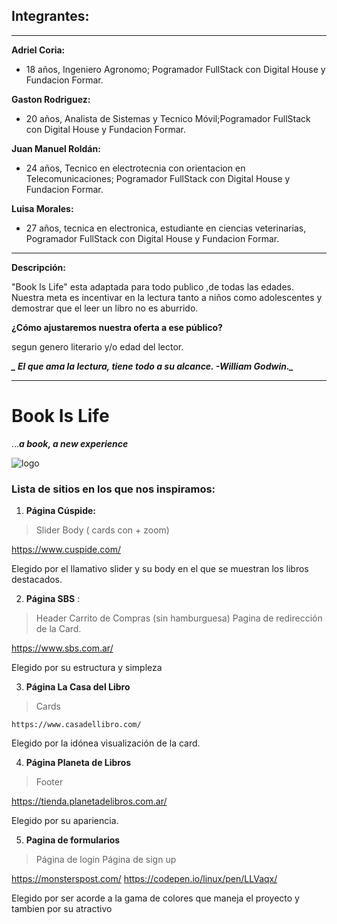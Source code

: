 ## Integrantes:
***

**Adriel Coria:**
- 18 años, Ingeniero Agronomo; Pogramador FullStack con Digital House y Fundacion Formar.

**Gaston Rodriguez:**
- 20 años, Analista de Sistemas y Tecnico Móvil;Pogramador FullStack con Digital House y Fundacion Formar.

**Juan Manuel Roldán:**
- 24 años, Tecnico en electrotecnia con orientacion en Telecomunicaciones; Pogramador FullStack con Digital House y Fundacion Formar.

**Luisa Morales:**
- 27 años, tecnica en electronica, estudiante en ciencias veterinarias, Pogramador FullStack con Digital House y Fundacion Formar.

***

**Descripción:**

"Book Is Life" esta adaptada para todo publico ,de todas las edades.
Nuestra meta es incentivar en la lectura tanto a niños como adolescentes
y demostrar que el leer un libro no es aburrido.

**¿Cómo ajustaremos nuestra oferta a ese público?**

segun genero literario y/o edad del lector. 

***_ El que ama la lectura, tiene todo a su alcance. -William Godwin._***


***

# Book Is Life 

...**_a book, a new experience_**

![logo](https://github.com/lizzytag12/lizzytag12/blob/main/logo1.png)



### Lista de sitios en los que nos inspiramos:


1. **Página Cúspide:** 

> Slider 
> Body ( cards con +  zoom)

 https://www.cuspide.com/

Elegido por el llamativo slider y su body en el que se muestran los libros destacados.



2. **Página SBS** :
 
> Header 
> Carrito de Compras (sin hamburguesa) 
> Pagina de redirección de la Card.


  https://www.sbs.com.ar/


  Elegido por su estructura y simpleza



3. **Página La Casa del Libro** 

> Cards


    https://www.casadellibro.com/

Elegido por la idónea visualización de la card.


4. **Página Planeta de Libros**

> Footer

   https://tienda.planetadelibros.com.ar/

Elegido por su apariencia.



5. **Pagina de formularios** 

> Página de login
> Página de sign up
  
  https://monsterspost.com/
  https://codepen.io/linux/pen/LLVaqx/

Elegido por ser acorde a la gama de colores que maneja el proyecto y tambien por su atractivo

